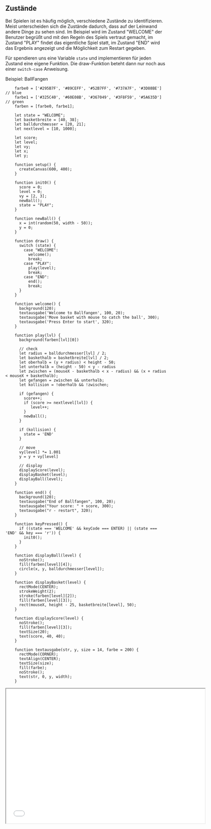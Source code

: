 ## Zustände

Bei Spielen ist es häufig möglich, verschiedene Zustände zu identifizieren. Meist unterscheiden sich die Zustände dadurch, dass auf der Leinwand andere Dinge zu sehen sind. Im Beispiel wird im Zustand "WELCOME" der Benutzer begrüßt und mit den Regeln des
Spiels vertraut gemacht, im Zustand "PLAY" findet das eigentliche Spiel statt, im Zustand "END" wird das Ergebnis angezeigt und
die Möglichkeit zum Restart gegeben.

Für spendieren uns eine Variable `state` und implementieren für jeden Zustand eine eigene Funktion.
Die draw-Funktion beteht dann nur noch aus einer `switch-case` Anweisung.

Beispiel: BallFangen


```
    farbe0 = ['#295B7F', '#89CEFF', '#52B7FF', '#737A7F', '#3D88BE']   // blue
    farbe1 = ['#325C40', '#60E08B', '#367049', '#3F8F59', '#5A635D']   // green
    farben = [farbe0, farbe1];

    let state = "WELCOME";
    let basketbreite = [40, 38];
    let balldurchmesser = [20, 21];
    let nextlevel = [10, 1000];

    let score;
    let level;
    let vy;
    let x;
    let y;

    function setup() {
      createCanvas(600, 400);
    }

    function init0() {
      score = 0;
      level = 0;
      vy = [2, 3];
      newBall();
      state = "PLAY";
    }

    function newBall() {
      x = int(random(50, width - 50));
      y = 0;
    }

    function draw() {
      switch (state) {
        case "WELCOME":
          welcome();
          break;
        case "PLAY":
          play(level);
          break;
        case "END":
          end();
          break;
      }
    }

    function welcome() {
      background(120);
      textausgabe('Welcome to Ballfangen', 100, 20);
      textausgabe('Move basket with mouse to catch the ball', 300);
      textausgabe('Press Enter to start', 320);
    }

    function play(lvl) {
      background(farben[lvl][0])

      // check
      let radius = balldurchmesser[lvl] / 2;
      let baskethalb = basketbreite[lvl] / 2;
      let oberhalb = (y + radius) < height - 50;
      let unterhalb = (height - 50) < y - radius
      let zwischen = (mouseX - baskethalb < x - radius) && (x + radius < mouseX + baskethalb);
      let gefangen = zwischen && unterhalb;
      let kollision = !oberhalb && !zwischen;

      if (gefangen) {
        score++;
        if (score >= nextlevel[lvl]) {
           level++;
        }
        newBall();
      }

      if (kollision) {
        state = 'END'
      }

      // move
      vy[level] *= 1.001
      y = y + vy[level]

      // display 
      displayScore(level);
      displayBasket(level);
      displayBall(level);
    }

    function end() {
      background(120);
      textausgabe("End of Ballfangen", 100, 20);
      textausgabe("Your score: " + score, 300);
      textausgabe("r - restart", 320);
    }

    function keyPressed() {
      if ((state === 'WELCOME' && keyCode === ENTER) || (state === 'END' && key === 'r')) {
        init0();
      }
    }

    function displayBall(level) {
      noStroke();
      fill(farben[level][4]);
      circle(x, y, balldurchmesser[level]);
    }

    function displayBasket(level) {
      rectMode(CENTER);
      strokeWeight(2);
      stroke(farben[level][2]);
      fill(farben[level][3]);
      rect(mouseX, height - 25, basketbreite[level], 50);
    }

    function displayScore(level) {
      noStroke();
      fill(farben[level][3]);
      textSize(20);
      text(score, 40, 40);
    }

    function textausgabe(str, y, size = 14, farbe = 200) {
      rectMode(CORNER);
      textAlign(CENTER);
      textSize(size);
      fill(farbe);
      noStroke();
      text(str, 0, y, width);
    }
```

<iframe src="fangen.html" width="620" height="420"></iframe>